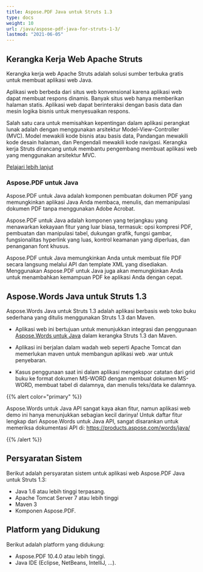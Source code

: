 ```yaml
---
title: Aspose.PDF Java untuk Struts 1.3
type: docs
weight: 10
url: /java/aspose-pdf-java-for-struts-1-3/
lastmod: "2021-06-05"
---
```


## Kerangka Kerja Web Apache Struts

Kerangka kerja web Apache Struts adalah solusi sumber terbuka gratis untuk membuat aplikasi web Java.

Aplikasi web berbeda dari situs web konvensional karena aplikasi web dapat membuat respons dinamis. Banyak situs web hanya memberikan halaman statis. Aplikasi web dapat berinteraksi dengan basis data dan mesin logika bisnis untuk menyesuaikan respons.

Salah satu cara untuk memisahkan kepentingan dalam aplikasi perangkat lunak adalah dengan menggunakan arsitektur Model-View-Controller (MVC). Model mewakili kode bisnis atau basis data, Pandangan mewakili kode desain halaman, dan Pengendali mewakili kode navigasi. Kerangka kerja Struts dirancang untuk membantu pengembang membuat aplikasi web yang menggunakan arsitektur MVC.

[Pelajari lebih lanjut](http://struts.apache.org/birdseye.html)

### Aspose.PDF untuk Java

Aspose.PDF untuk Java adalah komponen pembuatan dokumen PDF yang memungkinkan aplikasi Java Anda membaca, menulis, dan memanipulasi dokumen PDF tanpa menggunakan Adobe Acrobat.

Aspose.PDF untuk Java adalah komponen yang terjangkau yang menawarkan kekayaan fitur yang luar biasa, termasuk: opsi kompresi PDF, pembuatan dan manipulasi tabel, dukungan grafik, fungsi gambar, fungsionalitas hyperlink yang luas, kontrol keamanan yang diperluas, dan penanganan font khusus.

Aspose.PDF untuk Java memungkinkan Anda untuk membuat file PDF secara langsung melalui API dan template XML yang disediakan. Menggunakan Aspose.PDF untuk Java juga akan memungkinkan Anda untuk menambahkan kemampuan PDF ke aplikasi Anda dengan cepat.

## Aspose.Words Java untuk Struts 1.3

Aspose.Words Java untuk Struts 1.3 adalah aplikasi berbasis web toko buku sederhana yang ditulis menggunakan Struts 1.3 dan Maven.

- Aplikasi web ini bertujuan untuk menunjukkan integrasi dan penggunaan [Aspose.Words untuk Java](https://products.aspose.com/words/java/) dalam kerangka Struts 1.3 dan Maven.
- Aplikasi ini berjalan dalam wadah web seperti Apache Tomcat dan memerlukan maven untuk membangun aplikasi web .war untuk penyebaran.

- Kasus penggunaan saat ini dalam aplikasi mengekspor catatan dari grid buku ke format dokumen MS-WORD dengan membuat dokumen MS-WORD, membuat tabel di dalamnya, dan menulis teks/data ke dalamnya.

{{% alert color="primary" %}}

Aspose.Words untuk Java API sangat kaya akan fitur, namun aplikasi web demo ini hanya menunjukkan sebagian kecil darinya! Untuk daftar fitur lengkap dari Aspose.Words untuk Java API, sangat disarankan untuk memeriksa dokumentasi API di: <https://products.aspose.com/words/java/>

{{% /alert %}}

## Persyaratan Sistem

Berikut adalah persyaratan sistem untuk aplikasi web Aspose.PDF Java untuk Struts 1.3:

- Java 1.6 atau lebih tinggi terpasang.
- Apache Tomcat Server 7 atau lebih tinggi
- Maven 3
- Komponen Aspose.PDF.

## Platform yang Didukung

Berikut adalah platform yang didukung:

- Aspose.PDF 10.4.0 atau lebih tinggi.
- Java IDE (Eclipse, NetBeans, IntelliJ, ...).